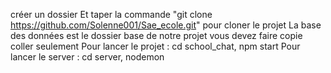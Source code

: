 créer un dossier
Et taper la commande "git clone https://github.com/Solenne001/Sae_ecole.git" pour cloner le projet 
La base des données est le dossier base de notre projet vous devez faire copie coller seulement 
Pour lancer le projet : cd school_chat, npm start 
Pour lancer le server : cd server, nodemon
